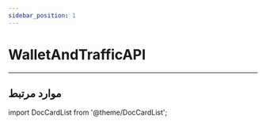 ```yaml
---
sidebar_position: 1
---
```


# WalletAndTrafficAPI

---

## موارد مرتبط

import DocCardList from '@theme/DocCardList';

<DocCardList />
